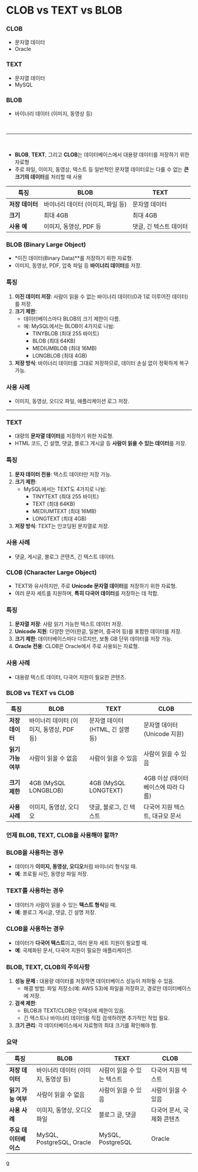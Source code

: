 # **CLOB vs TEXT vs BLOB**

### CLOB
- 문자열 데이터
- Oracle

### TEXT
- 문자열 데이터
- MySQL
  
### BLOB
- 바이너리 데이터 (이미지, 동영상 등)


<br>

---

<br>


- **BLOB**, **TEXT**, 그리고 **CLOB**는 데이터베이스에서 대용량 데이터를 저장하기 위한 자료형
- 주로 파일, 이미지, 동영상, 텍스트 등 일반적인 문자열 데이터로는 다룰 수 없는 **큰 크기의 데이터**를 처리할 때 사용

| **특징** | **BLOB** | **TEXT** |
| --- | --- | --- |
| **저장 데이터** | 바이너리 데이터 (이미지, 파일 등) | 문자열 데이터 |
| **크기** | 최대 4GB | 최대 4GB |
| **사용 예** | 이미지, 동영상, PDF 등 | 댓글, 긴 텍스트 데이터 |

### **BLOB (Binary Large Object)**

- *이진 데이터(Binary Data)**를 저장하기 위한 자료형.
- 이미지, 동영상, PDF, 압축 파일 등 **바이너리 데이터**를 저장.

### **특징**

1. **이진 데이터 저장**: 사람이 읽을 수 없는 바이너리 데이터(0과 1로 이루어진 데이터)를 저장.
2. **크기 제한**:
    - 데이터베이스마다 BLOB의 크기 제한이 다름.
    - 예: MySQL에서는 BLOB이 4가지로 나뉨:
        - TINYBLOB (최대 255 바이트)
        - BLOB (최대 64KB)
        - MEDIUMBLOB (최대 16MB)
        - LONGBLOB (최대 4GB)
3. **저장 방식**: 바이너리 데이터를 그대로 저장하므로, 데이터 손실 없이 정확하게 복구 가능.

### **사용 사례**

- 이미지, 동영상, 오디오 파일, 애플리케이션 로그 저장.

---

### **TEXT**

- 대량의 **문자열 데이터**를 저장하기 위한 자료형.
- HTML 코드, 긴 설명, 댓글, 블로그 게시글 등 **사람이 읽을 수 있는 데이터**를 저장.

### **특징**

1. **문자 데이터 전용**: 텍스트 데이터만 저장 가능.
2. **크기 제한**:
    - MySQL에서는 TEXT도 4가지로 나뉨:
        - TINYTEXT (최대 255 바이트)
        - TEXT (최대 64KB)
        - MEDIUMTEXT (최대 16MB)
        - LONGTEXT (최대 4GB)
3. **저장 방식**: TEXT는 인코딩된 문자열로 저장.

### **사용 사례**

- 댓글, 게시글, 블로그 콘텐츠, 긴 텍스트 데이터.

### **CLOB (Character Large Object)**

- TEXT와 유사하지만, 주로 **Unicode 문자열 데이터**를 저장하기 위한 자료형.
- 여러 문자 세트를 지원하며, **특히 다국어 데이터**를 저장하는 데 적합.

### **특징**

1. **문자열 저장**: 사람 읽기 가능한 텍스트 데이터 저장.
2. **Unicode 지원**: 다양한 언어(한글, 일본어, 중국어 등)를 포함한 데이터를 저장.
3. **크기 제한**: 데이터베이스마다 다르지만, 보통 GB 단위 데이터를 저장 가능.
4. **Oracle 전용**: CLOB은 Oracle에서 주로 사용되는 자료형.

### **사용 사례**

- 대용량 텍스트 데이터, 다국어 지원이 필요한 콘텐츠.

### **BLOB vs TEXT vs CLOB**

| **특징** | **BLOB** | **TEXT** | **CLOB** |
| --- | --- | --- | --- |
| **저장 데이터** | 바이너리 데이터 (이미지, 동영상, PDF 등) | 문자열 데이터 (HTML, 긴 설명 등) | 문자열 데이터 (Unicode 지원) |
| **읽기 가능 여부** | 사람이 읽을 수 없음 | 사람이 읽을 수 있음 | 사람이 읽을 수 있음 |
| **크기 제한** | 4GB (MySQL LONGBLOB) | 4GB (MySQL LONGTEXT) | 4GB 이상 (데이터베이스에 따라 다름) |
| **사용 사례** | 이미지, 동영상, 오디오 | 댓글, 블로그, 긴 텍스트 | 다국어 지원 텍스트, 대규모 문서 |

### **언제 BLOB, TEXT, CLOB을 사용해야 할까?**

### **BLOB을 사용하는 경우**

- 데이터가 **이미지, 동영상, 오디오**처럼 바이너리 형식일 때.
- **예**: 프로필 사진, 동영상 파일 저장.

### **TEXT를 사용하는 경우**

- 데이터가 사람이 읽을 수 있는 **텍스트 형식**일 때.
- **예**: 블로그 게시글, 댓글, 긴 설명 저장.

### **CLOB을 사용하는 경우**

- 데이터가 **다국어 텍스트**이고, 여러 문자 세트 지원이 필요할 때.
- **예**: 국제화된 문서, 다국어 지원이 필요한 애플리케이션.

### **BLOB, TEXT, CLOB의 주의사항**

1. **성능 문제 :** 대용량 데이터를 저장하면 데이터베이스 성능이 저하될 수 있음.
    - 해결 방법: 파일 저장소(예: AWS S3)에 파일을 저장하고, 경로만 데이터베이스에 저장.
2. **검색 제한**:
    - BLOB과 TEXT/CLOB은 인덱싱에 제한이 있음.
    - 긴 텍스트나 바이너리 데이터를 직접 검색하려면 추가적인 작업 필요.
3. **크기 관리**: 각 데이터베이스에서 자료형의 최대 크기를 확인해야 함.

### **요약**

| **특징** | **BLOB** | **TEXT** | **CLOB** |
| --- | --- | --- | --- |
| **저장 데이터** | 바이너리 데이터 (이미지, 동영상 등) | 사람이 읽을 수 있는 텍스트 | 다국어 지원 텍스트 |
| **읽기 가능 여부** | 사람이 읽을 수 없음 | 사람이 읽을 수 있음 | 사람이 읽을 수 있음 |
| **사용 사례** | 이미지, 동영상, 오디오 파일 | 블로그 글, 댓글 | 다국어 문서, 국제화 콘텐츠 |
| **주요 데이터베이스** | MySQL, PostgreSQL, Oracle | MySQL, PostgreSQL | Oracle |

g
